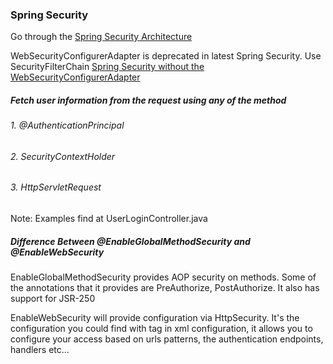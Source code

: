### Spring Security
Go through the <a href="https://spring.io/guides/topicals/spring-security-architecture">Spring Security Architecture</a>

WebSecurityConfigurerAdapter is deprecated in latest Spring Security. Use SecurityFilterChain <a href="https://spring.io/blog/2022/02/21/spring-security-without-the-websecurityconfigureradapter">Spring Security without the WebSecurityConfigurerAdapter</a>

##### Fetch user information from the request using any of the method

###### 1. @AuthenticationPrincipal
###### 2. SecurityContextHolder
###### 3. HttpServletRequest

Note: Examples find at UserLoginController.java

##### Difference Between @EnableGlobalMethodSecurity and @EnableWebSecurity

EnableGlobalMethodSecurity provides AOP security on methods. 
Some of the annotations that it provides are PreAuthorize, PostAuthorize. 
It also has support for JSR-250

EnableWebSecurity will provide configuration via HttpSecurity. 
It's the configuration you could find with <http></http> tag in xml configuration, 
it allows you to configure your access based on urls patterns,
the authentication endpoints, handlers etc...


